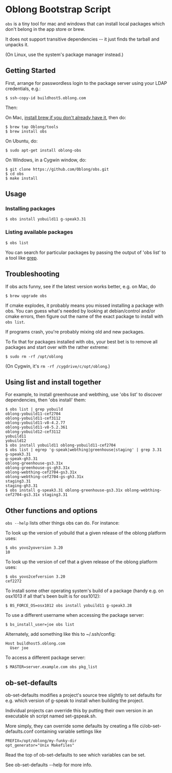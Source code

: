 Oblong Bootstrap Script
=======================

`obs` is a tiny tool for mac and windows that can install local packages which don't belong in the app store or brew.

It does not support transitive dependencies -- it just finds the tarball and unpacks it.

(On Linux, use the system's package manager instead.)

## Getting Started

First, arrange for passwordless login to the package server using your LDAP credentials, e.g.:

```
$ ssh-copy-id buildhost5.oblong.com
```

Then:

On Mac, [install brew if you don't already have it](https://brew.sh/), then do:

```
$ brew tap Oblong/tools
$ brew install obs
```

On Ubuntu, do:

```
$ sudo apt-get install oblong-obs
```

On Windows, in a Cygwin window, do:

```
$ git clone https://github.com/Oblong/obs.git
$ cd obs
$ make install
```

## Usage

### Installing packages

```
$ obs install yobuild11 g-speak3.31
```

### Listing available packages

```
$ obs list
```

You can search for particular packages by passing the output of 'obs list' to a tool like [grep](http://www.uccs.edu/~ahitchco/grep/).

## Troubleshooting

If obs acts funny, see if the latest version works better, e.g. on Mac, do

```
$ brew upgrade obs
```

If cmake explodes, it probably means you missed installing a package with obs.   You can guess what's needed by looking at debian/control and/or cmake errors, then figure out the name of the exact package to install with `obs list`.

If programs crash, you're probably mixing old and new packages.

To fix that for packages installed with obs, your best bet is to remove all packages and start over with the rather extreme:

```
$ sudo rm -rf /opt/oblong
```

(On Cygwin, it's ```rm -rf /cygdrive/c/opt/oblong```.)

## Using list and install together

For example, to install greenhouse and webthing, use 'obs list' to discover dependencies, then 'obs install' them:

```
$ obs list | grep yobuild
oblong-yobuild11-cef2704
oblong-yobuild11-cef3112
oblong-yobuild11-v8-4.2.77
oblong-yobuild11-v8-5.2.361
oblong-yobuild12-cef3112
yobuild11
yobuild12
$ obs install yobuild11 oblong-yobuild11-cef2704
$ obs list | egrep 'g-speak|webthing|greenhouse|staging' | grep 3.31
g-speak3.31
g-speak-gh3.31
oblong-greenhouse-gs3.31x
oblong-greenhouse-gs-gh3.31x
oblong-webthing-cef2704-gs3.31x
oblong-webthing-cef2704-gs-gh3.31x
staging3.31
staging-gh3.31
$ obs install g-speak3.31 oblong-greenhouse-gs3.31x oblong-webthing-cef2704-gs3.31x staging3.31
```

## Other functions and options

`obs --help` lists other things obs can do.  For instance:

To look up the version of yobuild that a given release of the oblong platform uses:

```
$ obs yovo2yoversion 3.20
10
```

To look up the version of cef that a given release of the oblong platform uses:

```
$ obs yovo2cefversion 3.20
cef2272
```

To install some other operating system's build of a package
(handy e.g. on osx1013 if all that's been built is for osx1012):

```
$ BS_FORCE_OS=osx1012 obs install yobuild11 g-speak3.28
```

To use a different username when accessing the package server:

```
$ bs_install_user=joe obs list
```

Alternately, add something like this to ~/.ssh/config:

```
Host buildhost5.oblong.com
  User joe
```

To access a different package server:

```
$ MASTER=server.example.com obs pkg_list
```

## ob-set-defaults

ob-set-defaults modifies a project's source tree slightly to set defaults
for e.g. which version of g-speak to install when building the project.

Individual projects can override this by putting their own version
in an executable sh script named set-gspeak.sh.

More simply, they can override some defaults by creating a file
ci/ob-set-defaults.conf containing variable settings like
```
PREFIX=/opt/oblong/my-funky-dir
opt_generator="Unix Makefiles"
```
Read the top of ob-set-defaults to see which variables can be set.

See ob-set-defaults --help for more info.
